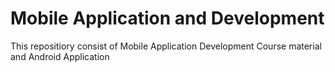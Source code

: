 # Mobile Application and Development

This repositiory consist of Mobile Application Development Course material and Android Application 
